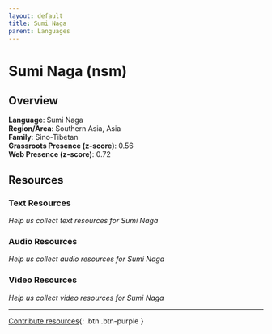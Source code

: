 ```yaml
---
layout: default
title: Sumi Naga
parent: Languages
---
```


# Sumi Naga (nsm)

## Overview

**Language**: Sumi Naga  
**Region/Area**: Southern Asia, Asia  
**Family**: Sino-Tibetan  
**Grassroots Presence (z-score)**: 0.56  
**Web Presence (z-score)**: 0.72  

## Resources

### Text Resources
*Help us collect text resources for Sumi Naga*

### Audio Resources
*Help us collect audio resources for Sumi Naga*

### Video Resources
*Help us collect video resources for Sumi Naga*

---

[Contribute resources](https://forms.office.com/e/1SfLJx3u1r){: .btn .btn-purple }
